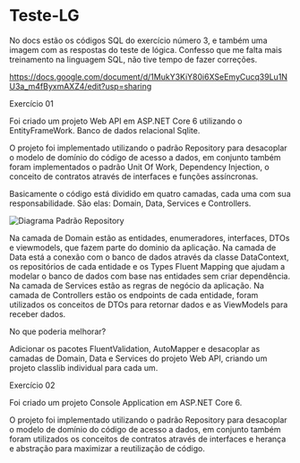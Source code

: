 # Teste-LG

No docs estão os códigos SQL do exercício número 3, e também uma imagem com as respostas do teste de lógica.
Confesso que me falta mais treinamento na linguagem SQL, não tive tempo de fazer correções.

https://docs.google.com/document/d/1MukY3KiY80i6XSeEmyCucq39Lu1NU3a_m4fByxmAXZ4/edit?usp=sharing


Exercício 01

Foi criado um projeto Web API em ASP.NET Core 6 utilizando o EntityFrameWork.
Banco de dados relacional Sqlite.

O projeto foi implementado utilizando o padrão Repository para desacoplar
o modelo de domínio do código de acesso a dados, em conjunto também foram
implementados o padrão Unit Of Work, Dependency Injection, o conceito de
contratos através de interfaces e funções assíncronas.

Basicamente o código está dividido em quatro camadas, cada uma com sua responsabilidade.
São elas: Domain, Data, Services e Controllers.

![Diagrama Padrão Repository](https://user-images.githubusercontent.com/62609759/179336459-5c43cf9d-7cb7-4e24-a2fe-86fb2e3a8692.jpeg)

Na camada de Domain estão as entidades, enumeradores, interfaces, DTOs e viewmodels,
que fazem parte do dominio da aplicação.
Na camada de Data está a conexão com o banco de dados através da classe
DataContext, os repositórios de cada entidade e os Types Fluent Mapping 
que ajudam a modelar o banco de dados com base nas entidades
sem criar dependência.
Na camada de Services estão as regras de negócio da aplicação.
Na camada de Controllers estão os endpoints de cada entidade, foram utilizados
os conceitos de DTOs para retornar dados e as ViewModels para receber dados.

No que poderia melhorar?

Adicionar os pacotes FluentValidation, AutoMapper e desacoplar as camadas de Domain,
Data e Services do projeto Web API, criando um projeto classlib individual
para cada um.

Exercício 02

Foi criado um projeto Console Application em ASP.NET Core 6.

O projeto foi implementado utilizando o padrão Repository para desacoplar
o modelo de domínio do código de acesso a dados, em conjunto também foram utilizados os conceitos de
contratos através de interfaces e herança e abstração para maximizar a reutilização de código.
